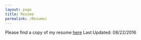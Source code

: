 ```yaml
---
layout: page
title: Resume
permalink: /Resume/
---
```


Please find a copy of my resume [here](https://drive.google.com/open?id=0B6ccBhFYyO74cUVpbU9abURpckU)
Last Updated: 08/22/2016

